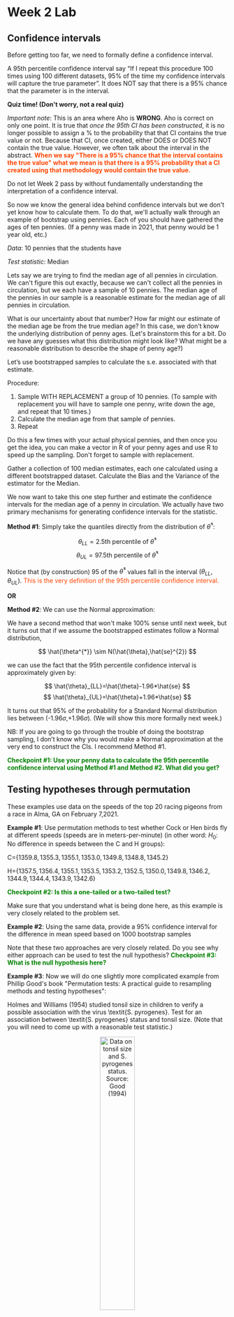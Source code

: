 Week 2 Lab
=============

Confidence intervals
-----------------------

Before getting too far, we need to formally define a confidence interval. 

A 95th percentile confidence interval say “If I repeat this procedure 100 times using 100 different datasets, 95% of the time my confidence intervals will capture the true parameter”. It does NOT say that there is a 95% chance that the parameter is in the interval.

**Quiz time! (Don't worry, not a real quiz)**

*Important note*: This is an area where Aho is **WRONG**. Aho is correct on only one point. It is true that *once the 95th CI has been constructed*, it is no longer possible to assign a $\%$ to the probability that that CI contains the true value or not. Because that CI, once created, either DOES or DOES NOT contain the true value. However, we often talk about the interval in the abstract. **<span style="color: orangered;">When we say "There is a 95$\%$ chance that the interval contains the true value" what we mean is that there is a 95$\%$ probability that a CI created using that methodology would contain the true value.</span>**

Do not let Week 2 pass by without fundamentally understanding the interpretation of a confidence interval. 

So now we know the general idea behind confidence intervals but we don't yet know how to calculate them. To do that, we'll actually walk through an example of bootstrap using pennies. Each of you should have gathered the ages of ten pennies. (If a penny was made in 2021, that penny would be 1 year old, etc.)

*Data*: 10 pennies that the students have

*Test statistic*: Median

Lets say we are trying to find the median age of all pennies in circulation. We can't figure this out exactly, because we can't collect all the pennies in circulation, but we each have a sample of 10 pennies. The median age of the pennies in our sample is a reasonable estimate for the median age of all pennies in circulation. 

What is our uncertainty about that number? How far might our estimate of the median age be from the true median age? In this case, we don't know the underlying distribution of penny ages. (Let's brainstorm this for a bit. Do we have any guesses what this distribution might look like? What might be a reasonable distribution to describe the shape of penny age?) 

Let’s use bootstrapped samples to calculate the s.e. associated with that estimate.

Procedure: 
1. Sample WITH REPLACEMENT a group of 10 pennies. (To sample with replacement you will have to sample one penny, write down the age, and repeat that 10 times.)
2. Calculate the median age from that sample of pennies.
3. Repeat

Do this a few times with your actual physical pennies, and then once you get the idea, you can make a vector in R of your penny ages and use R to speed up the sampling. Don't forget to sample with replacement.

Gather a collection of 100 median estimates, each one calculated using a different bootstrapped dataset. Calculate the Bias and the Variance of the estimator for the Median.

We now want to take this one step further and estimate the confidence intervals for the median age of a penny in circulation. We actually have two primary mechanisms for generating confidence intervals for the statistic.

**Method #1**: Simply take the quantiles directly from the distribution of $\hat{\theta}^{*}$:

$$
\theta_{LL} = \mbox{2.5th percentile of } \hat{\theta}^{*}
$$
$$
\theta_{UL} = \mbox{97.5th percentile of } \hat{\theta}^{*}
$$

Notice that (by construction) 95$%$ of the $\hat{\theta}^{*}$ values fall in the interval $(\theta_{LL},\theta_{UL})$. <span style="color: orangered;">This is the very definition of the 95th percentile confidence interval.</span>

**OR** 

**Method #2**: We can use the Normal approximation:

We have a second method that won't make 100\% sense until next week, but it turns out that if we assume the bootstrapped estimates follow a Normal distribution, 

$$
\hat{\theta^{*}} \sim N(\hat{\theta},\hat{se}^{2})
$$

we can use the fact that the 95th percentile confidence interval is approximately given by:

$$
\hat{\theta}_{LL}=\hat{\theta}-1.96*\hat{se}
$$
$$
\hat{\theta}_{UL}=\hat{\theta}+1.96*\hat{se}
$$

It turns out that 95$\%$ of the probability for a Standard Normal distribution lies between (-1.96$\sigma$,+1.96$\sigma$). (We will show this more formally next week.) 

NB: If you are going to go through the trouble of doing the bootstrap sampling, I don’t know why you would make a Normal approximation at the very end to construct the CIs. I recommend Method #1.

**<span style="color: green;">Checkpoint #1: Use your penny data to calculate the 95th percentile confidence interval using Method #1 and Method #2. What did you get?</span>**

Testing hypotheses through permutation
------------------------------------

These examples use data on the speeds of the top 20 racing pigeons from a race in Alma, GA on February 7,2021. 

**Example #1**: Use permutation methods to test whether Cock or Hen birds fly at different speeds (speeds are in meters-per-minute) (in other word: $H_{0}$: No difference in speeds between the C and H groups):

C=$\{1359.8,1355.3,1355.1,1353.0,1349.8,1348.8,1345.2\}$

H=$\{1357.5,1356.4,1355.1,1353.5,1353.2,1352.5,1350.0,1349.8,1346.2,1344.9,1344.4,1343.9,1342.6\}$

**<span style="color: green;">Checkpoint #2: Is this a one-tailed or a two-tailed test?</span>**

Make sure that you understand what is being done here, as this example is very closely related to the problem set.


**Example #2**: Using the same data, provide a 95% confidence interval for the difference in mean speed based on 1000 bootstrap samples

Note that these two approaches are very closely related. Do you see why either approach can be used to test the null hypothesis? **<span style="color: green;">Checkpoint #3: What is the null hypothesis here?</span>**

**Example #3**: Now we will do one slightly more complicated example from Phillip Good's book "Permutation tests: A practical guide to resampling methods and testing hypotheses":

Holmes and Williams (1954) studied tonsil size in children to verify a possible association with the virus \textit{S. pyrogenes}. Test for an association between \textit{S. pyrogenes} status and tonsil size. (Note that you will need to come up with a reasonable test statistic.)

<div class="figure" style="text-align: center">
<img src="Table2categories.png" alt="Data on tonsil size and S. pyrogenes status. Source: Good (1994)" width="40%" />
<p class="caption">(\#fig:unnamed-chunk-1)Data on tonsil size and S. pyrogenes status. Source: Good (1994)</p>
</div>

Now lets consider the full dataset, where tonsil size is divided into three categories. How would we do the test now? **<span style="color: green;">Checkpoint #4: What is the new test statistic? (There are many options.)</span>** What 'labels' do you permute?

<div class="figure" style="text-align: center">
<img src="Table3categories.png" alt="Fill dataset on tonsil size and S. pyrogenes status. Source: Good (1994)" width="50%" />
<p class="caption">(\#fig:unnamed-chunk-2)Fill dataset on tonsil size and S. pyrogenes status. Source: Good (1994)</p>
</div>

Basics of bootstrap and jackknife
------------------------------------

To get started with bootstrap and jackknife techniques, we start by working through a very simple example. First we simulate some data


```r
x<-seq(0,9,by=1)
```

This will constutute our "data". Let's print the result of sampling with replacement to get a sense for it...


```r
table(sample(x,size=length(x),replace=T))
```

```
## 
## 0 1 4 7 9 
## 4 1 1 3 1
```

Now we will write a little script to take bootstrap samples and calculate the means of each of these bootstrap samples


```r
xmeans<-vector(length=1000)
for (i in 1:1000)
  {
  xmeans[i]<-mean(sample(x,replace=T))
  }
```

The actual number of bootstrapped samples is arbitrary *at this point* but there are ways of characterizing the precision of the bootstrap (jackknife-after-bootstrap) which might inform the number of bootstrap samples needed. *In practice*, people tend to pick some arbitrary but large number of bootstrap samples because computers are so fast that it is often easy to draw far more samples than are actually needed. When calculation of the statistic is slow (as might be the case if you are using the samples to construct a phylogeny, for example), then you would need to be more concerned with the number of bootstrap samples. 

First, lets just look at a histogram of the bootstrapped means and plot the actual sample mean on the histogram for comparison



```r
hist(xmeans,breaks=30,col="pink")
abline(v=mean(x),lwd=2)
```

<img src="Week-2-lab_files/figure-html/unnamed-chunk-6-1.png" width="672" />

Calculating bias and standard error
-----------------------------------

From these we can calculate the bias and standard deviation for the mean (which is the "statistic"):

$$
\widehat{Bias_{boot}} = \left(\frac{1}{k}\sum^{k}_{i=1}\theta^{*}_{i}\right)-\hat{\theta}
$$


```r
bias.boot<-mean(xmeans)-mean(x)
bias.boot
```

```
## [1] 0.0041
```

```r
hist(xmeans,breaks=30,col="pink")
abline(v=mean(x),lwd=5,col="black")
abline(v=mean(xmeans),lwd=2,col="yellow")
```

<img src="Week-2-lab_files/figure-html/unnamed-chunk-7-1.png" width="672" />

$$
\widehat{s.e._{boot}} = \sqrt{\frac{1}{k-1}\sum^{k}_{i=1}(\theta^{*}_{i}-\bar{\theta^{*}})^{2}}
$$


```r
se.boot<-sd(xmeans)
```

We can find the confidence intervals in two ways:

Method #1: Assume the bootstrap statistics are normally distributed


```r
LL.boot<-mean(xmeans)-1.96*se.boot #where did 1.96 come from?
UL.boot<-mean(xmeans)+1.96*se.boot
LL.boot
```

```
## [1] 2.740053
```

```r
UL.boot
```

```
## [1] 6.268147
```

Method #2: Simply take the quantiles of the bootstrap statistics


```r
quantile(xmeans,c(0.025,0.975))
```

```
##  2.5% 97.5% 
##   2.9   6.3
```

Let's compare this to what we would have gotten if we had used normal distribution theory. First we have to calculate the standard error:


```r
se.normal<-sqrt(var(x)/length(x))
LL.normal<-mean(x)-qt(0.975,length(x)-1)*se.normal
UL.normal<-mean(x)+qt(0.975,length(x)-1)*se.normal
LL.normal
```

```
## [1] 2.334149
```

```r
UL.normal
```

```
## [1] 6.665851
```

In this case, the confidence intervals we got from the normal distribution theory are too wide.

**<span style="color: green;">Checkpoint #6: Does it make sense why the normal distribution theory intervals are too wide?</span>** Because the original were were uniformly distributed, the data has higher variance than would be expected and therefore the standard error is higher than would be expected.

There are two packages that provide functions for bootstrapping, 'boot' and 'boostrap'. We will start by using the 'bootstrap' package, which was originally designed for Efron and Tibshirani's monograph on the bootstrap. 

To test the main functionality of the 'bootstrap' package, we will use the data we already have. The 'bootstrap' function requires the input of a user-defined function to calculate the statistic of interest. Here I will write a function that calculates the mean of the input values.


```r
library(bootstrap)
theta<-function(x)
  {
    mean(x)
  }
results<-bootstrap(x=x,nboot=1000,theta=theta)
results
```

```
## $thetastar
##    [1] 3.3 5.4 2.9 5.7 5.9 3.1 4.7 3.9 2.0 4.8 3.7 4.3 4.2 5.3 4.9 4.4 4.1 5.5
##   [19] 3.9 3.1 4.8 4.8 2.8 3.9 5.1 3.6 3.9 5.4 5.1 5.1 4.1 5.2 4.1 5.4 5.0 3.5
##   [37] 4.4 4.2 4.2 2.2 6.1 4.1 3.5 3.7 5.1 4.2 3.0 4.7 5.5 3.9 3.9 3.9 5.1 4.4
##   [55] 2.9 4.9 4.4 2.4 3.7 3.8 5.6 3.5 5.8 3.9 5.0 4.2 6.2 4.4 5.4 5.1 2.8 4.2
##   [73] 4.4 5.6 5.2 4.0 4.4 4.8 4.4 4.3 3.7 4.6 5.6 3.3 3.6 4.3 4.0 3.4 3.0 4.6
##   [91] 5.4 3.4 3.2 5.1 3.1 2.8 4.9 5.2 3.9 5.7 4.5 6.3 6.3 4.7 5.0 3.2 3.0 3.3
##  [109] 5.1 4.5 4.0 4.8 4.6 3.4 5.9 4.4 3.7 4.6 5.1 4.6 4.5 5.4 7.3 5.5 4.4 5.8
##  [127] 5.5 3.8 3.8 4.3 3.0 3.2 4.0 3.6 5.7 5.2 4.2 2.6 3.6 4.6 5.1 4.6 4.1 3.9
##  [145] 6.8 3.3 3.7 4.2 4.6 4.0 2.6 4.5 3.5 3.8 4.9 3.0 4.0 3.6 5.3 4.0 4.3 5.0
##  [163] 4.1 6.6 4.6 5.0 5.1 5.4 5.0 3.3 5.5 4.1 4.9 4.3 3.8 4.0 4.0 4.2 4.1 5.9
##  [181] 4.8 4.0 3.7 3.9 4.8 4.2 5.2 3.7 3.9 3.6 5.4 3.9 3.0 4.4 2.5 4.3 5.0 4.8
##  [199] 3.8 4.7 4.9 2.7 4.2 6.2 3.4 2.9 3.7 5.3 5.4 5.1 3.2 5.6 4.0 4.6 4.6 4.0
##  [217] 6.3 5.7 4.5 3.8 2.1 4.5 4.5 2.9 3.1 4.6 3.6 4.8 4.2 4.7 2.7 4.4 3.9 5.5
##  [235] 5.4 6.1 5.4 3.7 5.5 6.5 4.5 4.1 5.7 3.4 4.7 5.4 4.0 2.7 4.2 3.5 4.4 3.7
##  [253] 4.3 4.4 3.9 5.0 6.1 4.1 5.8 5.5 3.6 5.2 5.2 3.9 4.0 4.4 4.4 3.4 4.9 4.0
##  [271] 3.9 3.4 3.7 4.4 2.7 5.2 5.2 4.6 4.4 4.8 4.0 3.4 3.6 5.3 3.9 2.9 4.7 3.8
##  [289] 3.5 3.9 4.2 5.5 4.3 5.1 4.0 4.1 4.6 3.8 2.4 4.3 5.0 6.1 3.8 3.9 5.4 3.7
##  [307] 4.2 4.7 5.1 4.1 4.3 4.3 4.1 5.1 5.0 5.5 4.7 4.6 5.9 3.7 3.4 5.6 4.8 4.8
##  [325] 3.0 4.4 5.7 4.6 4.1 2.5 4.8 2.1 5.4 4.0 4.1 4.2 3.6 4.0 4.3 5.5 4.4 5.2
##  [343] 3.9 5.0 6.7 5.4 4.6 5.0 4.7 3.9 3.4 5.1 3.8 3.1 3.7 4.2 4.6 4.4 4.9 4.6
##  [361] 4.1 4.3 4.8 4.6 3.0 5.0 3.7 6.6 6.0 2.3 3.0 3.6 6.5 3.7 3.5 3.9 3.5 2.5
##  [379] 5.6 4.9 4.8 5.6 2.6 3.7 5.0 2.9 4.1 5.3 5.3 4.1 2.7 4.3 2.5 5.0 3.8 3.9
##  [397] 2.7 4.7 4.1 4.2 4.0 3.1 5.3 4.4 3.4 4.5 2.5 4.7 5.6 5.3 3.0 4.1 4.7 4.4
##  [415] 4.3 5.8 3.4 5.8 5.0 5.0 3.3 3.6 5.3 5.3 5.9 4.3 3.8 3.8 4.7 4.7 2.8 5.5
##  [433] 4.2 6.2 5.2 2.6 5.8 4.2 4.8 5.2 5.2 4.4 3.7 6.1 5.0 3.5 5.9 5.7 4.0 3.2
##  [451] 5.2 6.2 4.9 4.8 6.4 5.2 6.1 4.0 4.6 5.3 4.4 5.9 4.5 3.7 4.4 3.9 4.7 3.7
##  [469] 4.0 3.7 3.4 5.3 5.7 3.8 6.9 5.2 4.3 3.9 2.9 3.8 2.8 3.7 4.1 4.9 5.0 3.8
##  [487] 4.6 5.8 4.9 5.1 4.5 4.0 5.3 6.0 5.1 4.8 5.4 4.2 4.6 5.1 6.0 4.4 4.2 4.5
##  [505] 3.8 4.3 3.4 4.4 5.1 3.8 3.4 5.9 3.9 4.0 6.6 4.6 4.3 4.5 4.7 2.7 4.4 4.8
##  [523] 4.0 4.8 4.1 5.0 5.7 4.9 4.9 3.2 3.7 5.2 5.0 6.3 5.1 5.2 4.4 4.3 4.5 4.7
##  [541] 4.8 5.1 4.4 4.2 4.1 4.3 3.8 4.1 4.9 4.5 4.5 5.1 3.9 5.3 4.8 3.8 4.6 3.7
##  [559] 4.6 5.3 3.6 3.4 3.9 4.4 6.0 3.4 5.5 3.3 4.9 5.3 3.6 3.8 4.9 4.4 5.1 3.9
##  [577] 3.7 4.1 5.2 3.6 4.2 6.0 4.1 3.8 4.4 4.2 3.8 4.5 3.3 4.6 3.3 3.0 4.3 5.3
##  [595] 3.7 5.0 4.7 4.6 4.5 5.8 4.7 4.6 6.0 3.0 4.9 5.6 5.2 3.3 3.6 4.7 2.9 2.5
##  [613] 3.8 5.7 2.9 4.0 3.0 4.6 3.3 3.3 5.3 4.8 5.7 5.4 4.3 4.0 5.0 5.2 3.7 4.0
##  [631] 4.2 4.0 3.9 3.2 3.2 2.8 3.7 5.6 4.9 4.6 5.3 4.9 5.3 6.0 4.1 5.1 4.0 4.7
##  [649] 5.1 4.8 3.7 5.4 4.4 5.7 4.7 4.6 3.6 5.9 3.6 5.3 3.6 3.4 3.4 5.4 3.5 4.8
##  [667] 4.5 4.5 4.6 3.4 5.1 4.0 3.6 5.5 2.4 5.2 4.8 4.6 5.8 3.8 3.8 5.1 5.8 5.0
##  [685] 4.6 4.7 4.4 2.8 4.8 4.4 3.4 5.3 5.4 4.4 3.2 6.4 4.3 4.8 4.3 5.1 4.2 3.6
##  [703] 4.9 3.7 4.7 6.6 4.6 4.7 3.7 4.1 3.6 4.2 4.3 4.1 4.1 4.5 4.7 5.3 3.9 2.6
##  [721] 2.6 6.6 5.1 3.4 2.5 5.3 5.8 4.9 6.6 4.1 5.3 4.5 4.3 3.8 4.1 6.5 3.9 5.4
##  [739] 4.6 4.3 3.7 6.7 5.2 4.5 4.2 5.2 5.0 3.4 5.6 5.1 4.6 5.3 4.7 4.1 3.3 5.3
##  [757] 3.7 4.9 3.7 5.9 4.2 3.9 5.3 3.7 3.5 3.8 4.1 4.6 4.3 6.3 5.3 4.7 4.8 3.6
##  [775] 4.4 5.2 4.8 4.6 2.6 4.3 5.1 2.7 5.5 6.3 4.1 4.8 4.1 4.3 5.1 4.2 3.9 5.1
##  [793] 4.4 4.8 3.8 4.5 4.1 4.0 4.9 2.5 5.7 6.3 3.6 5.8 4.2 3.8 6.2 2.7 2.2 4.6
##  [811] 4.3 2.2 4.9 5.0 4.5 4.9 3.5 3.9 5.4 5.0 5.0 4.2 4.7 4.5 3.0 2.6 4.5 4.2
##  [829] 3.5 3.8 4.7 5.7 4.9 4.4 5.3 5.8 3.5 3.7 3.3 4.9 3.9 4.2 4.4 3.7 5.7 4.0
##  [847] 4.7 5.2 5.2 4.6 6.1 4.1 6.0 4.7 5.5 5.9 4.9 4.2 4.3 4.9 3.8 5.0 5.0 4.4
##  [865] 3.9 3.3 4.6 5.4 4.4 3.1 4.0 6.1 3.5 5.3 6.4 6.5 3.5 3.7 5.4 4.5 4.3 3.6
##  [883] 3.3 4.6 3.4 3.2 4.6 4.2 4.9 5.6 4.4 3.6 3.5 3.8 4.2 3.7 4.6 5.5 4.1 4.1
##  [901] 5.3 5.2 5.8 5.8 4.3 3.9 5.8 4.4 3.4 5.0 3.8 6.1 4.6 4.3 3.6 5.6 4.8 3.9
##  [919] 3.1 3.8 4.4 5.3 4.5 4.7 5.9 6.0 5.2 4.8 4.2 5.2 5.7 4.5 5.1 4.8 4.4 5.6
##  [937] 5.2 4.6 2.9 4.0 2.7 4.9 3.8 3.6 4.7 4.4 4.8 5.3 5.8 4.7 6.3 3.9 4.9 4.3
##  [955] 3.4 3.9 4.7 3.7 4.9 3.9 2.2 4.8 4.5 5.9 4.1 5.3 4.5 3.6 6.9 4.7 5.2 4.8
##  [973] 4.1 4.9 2.4 5.4 4.0 3.4 3.0 4.6 4.8 4.6 4.7 5.4 4.8 4.6 4.4 2.1 6.5 4.5
##  [991] 5.7 1.7 5.2 4.2 4.9 3.1 4.2 3.1 5.0 4.0
## 
## $func.thetastar
## NULL
## 
## $jack.boot.val
## NULL
## 
## $jack.boot.se
## NULL
## 
## $call
## bootstrap(x = x, nboot = 1000, theta = theta)
```

```r
quantile(results$thetastar,c(0.025,0.975))
```

```
##  2.5% 97.5% 
##   2.6   6.3
```

Notice that we get exactly what we got last time. This illustrates an important point, which is that the bootstrap functions are often no easier to use than something you could write yourself.

You can also define a function of the bootstrapped statistics (we have been calling this theta) to pull out immediately any summary statistics you are interested in from the bootstrapped thetas.

Here I will write a function that calculates the bias of my estimate of the mean (which is 4.5 [i.e. the mean of the number 0,1,2,3,4,5,6,7,8,9])


```r
bias<-function(x)
  {
  mean(x)-4.5
  }
results<-bootstrap(x=x,nboot=1000,theta=theta,func=bias)
results
```

```
## $thetastar
##    [1] 4.0 4.1 3.3 5.2 4.1 3.5 6.3 4.1 5.3 4.0 3.4 4.7 4.0 3.1 5.5 4.5 4.6 5.1
##   [19] 3.2 4.9 3.6 4.0 4.2 4.0 4.6 3.4 4.3 4.5 5.4 5.3 5.7 4.0 3.9 5.1 4.0 4.1
##   [37] 5.0 3.5 6.5 3.4 4.4 2.7 5.7 2.6 5.5 3.1 6.1 5.3 4.3 5.1 4.6 3.8 5.0 5.3
##   [55] 4.2 4.8 2.8 4.8 5.9 3.6 5.1 5.2 4.6 4.2 4.4 5.5 6.4 5.7 2.6 5.1 5.3 5.0
##   [73] 4.9 4.0 6.0 6.4 5.1 3.6 5.7 4.2 4.9 3.3 5.0 5.6 4.5 6.1 4.1 4.6 3.3 5.2
##   [91] 4.7 3.8 4.8 4.1 3.8 2.9 3.7 5.3 4.7 4.5 3.2 4.3 2.3 5.0 5.5 4.6 5.1 3.6
##  [109] 6.7 3.0 4.5 4.0 4.3 6.4 4.7 4.8 3.1 4.1 4.4 6.0 3.0 5.3 3.6 5.3 4.2 4.0
##  [127] 3.8 4.9 4.9 3.3 5.2 5.3 4.1 4.2 3.9 5.1 5.5 4.5 3.7 4.8 3.6 3.7 3.4 3.7
##  [145] 5.3 3.6 4.2 4.8 3.7 3.2 5.5 4.6 4.1 6.1 5.2 6.0 4.3 4.1 3.9 5.8 4.3 4.0
##  [163] 4.1 5.3 5.3 3.8 2.6 5.4 3.9 4.3 4.6 3.0 4.5 3.2 4.7 5.2 4.5 3.3 4.2 4.1
##  [181] 3.9 4.4 3.9 3.8 3.7 4.3 5.0 4.7 5.3 5.5 4.2 4.1 4.8 5.6 5.3 3.2 4.2 4.9
##  [199] 3.5 4.8 3.5 4.5 4.8 3.8 2.7 4.7 4.6 3.9 4.6 4.9 4.8 4.9 4.9 4.3 5.1 4.0
##  [217] 4.2 4.3 4.8 3.7 5.7 2.9 3.6 4.5 4.0 4.5 3.9 3.7 4.4 4.5 3.9 4.2 3.7 2.6
##  [235] 4.4 3.0 4.5 4.4 3.4 4.4 4.4 3.6 3.8 3.2 5.2 5.9 3.0 6.5 4.5 3.4 5.8 5.5
##  [253] 6.1 5.3 6.5 5.1 5.9 4.9 5.1 3.6 3.5 5.2 6.5 4.3 5.5 5.6 3.7 5.8 4.9 6.4
##  [271] 3.9 3.9 5.1 4.2 4.5 5.1 4.4 4.0 5.0 3.9 4.7 5.6 3.5 4.4 4.8 4.3 4.6 4.7
##  [289] 4.6 4.2 4.2 3.7 3.7 5.1 3.6 4.2 4.9 5.1 4.1 3.2 5.2 5.4 4.3 3.3 4.9 4.6
##  [307] 5.7 3.4 3.9 4.7 5.1 4.5 5.7 4.4 4.8 3.5 5.1 4.0 4.0 3.3 5.6 2.9 6.5 5.4
##  [325] 4.6 4.8 3.7 4.4 4.5 6.0 3.4 3.6 5.6 3.0 5.5 4.5 2.7 5.4 5.0 5.8 3.5 3.4
##  [343] 3.1 4.5 2.6 3.8 4.8 4.3 3.9 3.2 4.0 4.1 3.9 5.5 4.2 3.1 6.1 2.6 5.0 3.3
##  [361] 3.6 3.6 5.3 5.8 4.4 3.5 5.7 5.8 5.2 6.6 4.8 5.4 4.8 4.9 4.8 4.5 4.9 4.8
##  [379] 4.5 4.2 4.6 3.5 4.5 3.4 3.6 3.3 3.3 5.3 4.5 6.7 4.9 5.1 5.8 4.3 2.7 4.7
##  [397] 2.8 4.3 3.8 4.1 5.4 3.8 4.4 4.1 6.2 3.9 4.0 4.6 5.5 3.1 3.6 3.8 5.2 4.4
##  [415] 4.7 4.6 6.0 3.6 5.3 3.3 4.7 4.7 3.1 4.4 5.6 3.2 5.1 4.6 5.3 4.5 4.3 5.9
##  [433] 5.5 3.6 3.5 4.7 4.9 4.1 3.7 3.8 4.0 4.0 5.3 4.5 3.7 3.8 4.6 4.1 4.7 4.8
##  [451] 4.8 3.0 3.5 5.0 3.9 6.1 5.6 4.2 3.6 4.9 4.8 3.4 3.1 5.2 2.4 4.0 6.0 5.3
##  [469] 3.8 4.1 5.7 6.4 5.3 4.4 5.5 5.1 4.7 4.0 6.1 5.9 4.2 5.9 7.2 7.6 3.5 3.9
##  [487] 5.3 4.5 4.4 4.9 4.3 4.3 6.2 4.5 3.9 4.0 4.1 4.8 4.2 5.1 4.0 3.4 5.3 4.8
##  [505] 3.3 5.2 3.7 5.0 5.7 5.3 3.5 5.1 4.7 6.0 4.2 4.8 3.3 3.7 5.6 4.2 4.4 4.6
##  [523] 5.7 5.3 3.6 3.7 5.5 5.0 4.4 5.6 3.6 3.9 3.6 3.3 1.9 5.0 4.7 3.4 5.4 2.8
##  [541] 4.0 5.0 5.3 2.6 3.9 4.5 4.8 4.7 5.4 4.0 2.8 5.3 5.0 3.3 4.0 4.9 4.5 6.1
##  [559] 4.1 4.1 4.5 4.2 4.2 5.3 5.5 4.9 3.9 3.4 5.5 4.7 5.4 4.2 5.6 3.9 3.4 6.1
##  [577] 4.5 5.9 4.2 5.0 4.1 4.1 5.3 5.3 4.1 3.9 4.5 4.0 6.0 3.4 2.7 6.4 4.6 2.3
##  [595] 5.3 3.4 4.7 5.6 4.8 4.8 3.5 4.6 5.0 3.5 4.9 4.9 4.2 3.8 3.7 4.6 4.6 4.3
##  [613] 3.3 3.8 4.3 5.1 1.9 3.4 5.5 3.6 4.7 4.9 6.3 3.7 4.6 4.9 5.5 5.4 4.8 3.4
##  [631] 5.2 6.9 4.4 3.7 5.9 2.4 4.5 4.8 3.8 4.1 4.8 4.4 3.9 6.0 3.9 5.0 4.6 4.2
##  [649] 5.1 5.4 5.3 3.8 5.3 2.9 4.7 4.8 4.6 5.0 3.3 6.4 5.4 5.5 4.4 5.1 4.3 3.8
##  [667] 5.6 4.8 5.7 4.1 6.0 3.7 3.8 5.0 3.4 5.0 5.4 5.4 3.6 3.2 5.7 5.7 4.1 4.4
##  [685] 3.7 3.6 3.7 4.8 5.1 3.4 5.6 5.7 4.6 4.3 3.8 4.0 4.9 5.6 4.3 4.0 4.0 3.9
##  [703] 2.3 5.5 3.8 4.4 4.1 2.9 3.5 3.6 6.3 4.7 2.6 5.1 5.3 4.7 5.6 3.6 5.5 4.9
##  [721] 5.1 4.6 5.9 4.9 4.0 4.1 3.5 4.6 4.7 6.6 4.6 5.0 4.3 4.4 4.5 3.8 4.3 6.5
##  [739] 4.4 4.8 4.7 4.4 4.2 2.9 4.9 3.8 5.2 4.5 4.5 5.1 4.8 3.9 3.1 4.9 5.2 4.8
##  [757] 4.9 4.6 4.9 6.3 4.4 4.8 3.6 5.1 4.5 3.8 5.5 3.7 4.0 4.9 4.2 2.7 4.4 2.7
##  [775] 3.2 4.6 4.2 4.9 4.5 4.6 3.4 4.1 3.8 4.3 3.6 5.1 4.7 5.2 3.6 2.7 3.9 3.6
##  [793] 4.2 5.0 5.5 3.5 4.9 4.6 4.7 4.3 5.5 4.2 4.9 5.3 3.8 5.0 4.2 2.9 5.6 4.1
##  [811] 2.8 5.2 5.2 5.5 3.9 3.9 3.8 3.2 4.7 4.4 5.2 4.6 5.0 4.0 3.8 4.3 5.7 5.6
##  [829] 3.8 5.8 5.3 2.4 3.3 5.5 5.4 4.9 4.6 4.7 4.1 4.0 4.5 4.2 3.6 4.7 5.3 5.6
##  [847] 4.7 4.7 4.5 4.7 4.6 5.2 4.6 3.3 4.5 3.6 4.1 4.6 4.6 5.4 4.2 4.1 4.6 5.3
##  [865] 7.7 5.9 5.2 4.7 3.8 4.1 3.1 4.0 3.6 4.9 5.1 5.5 5.7 4.4 3.3 3.3 4.2 5.3
##  [883] 5.4 2.8 2.4 4.9 4.9 4.2 3.2 4.5 5.8 5.5 5.7 4.7 2.7 4.3 6.8 4.2 4.4 3.4
##  [901] 3.5 4.3 4.5 6.0 4.5 3.8 4.7 4.4 4.6 5.0 4.5 4.9 4.0 3.7 3.5 5.8 5.5 4.1
##  [919] 4.1 6.0 2.1 4.3 5.3 4.6 4.5 4.9 4.8 4.0 4.8 5.0 5.0 4.3 4.4 5.4 4.8 4.8
##  [937] 4.7 3.5 5.4 5.0 4.8 4.1 5.1 6.4 3.0 5.0 4.2 4.4 3.6 4.4 3.0 3.8 3.3 4.3
##  [955] 4.0 4.1 5.1 3.7 5.4 5.4 5.6 5.1 4.8 5.2 4.2 4.7 3.8 4.3 5.8 5.5 5.0 4.1
##  [973] 3.9 4.1 3.9 4.2 4.3 6.8 4.6 4.7 4.0 2.6 4.7 5.0 5.3 4.2 6.5 4.0 5.1 4.2
##  [991] 3.7 3.5 4.4 3.5 2.9 4.8 3.6 4.0 4.8 5.2
## 
## $func.thetastar
## [1] -0.0097
## 
## $jack.boot.val
##  [1]  0.50030769  0.35681159  0.27195122  0.15546448  0.12753623  0.02378049
##  [7] -0.10756303 -0.32463343 -0.39382353 -0.47683284
## 
## $jack.boot.se
## [1] 0.9440397
## 
## $call
## bootstrap(x = x, nboot = 1000, theta = theta, func = bias)
```

Compare this to 'bias.boot' (our result from above). Why might it not be the same? Try running the same section of code several times. See how the value of the bias ($func.thetastar) jumps around? We should not be surprised by this because we can look at the jackknife-after-bootstrap estimate of the standard error of the function (in this case, that function is the bias) and we can see that it is not so small that we wouldn't expect some variation in these values.

Remember, everything we have discussed today are estimates. The statistic as applied to your data will change with new data, as will the standard error, the confidence intervals - everything! All of these values have sampling distributions and are subject to change if you repeated the procedure with new data.

Note that we can calculate any function of $\theta^{*}$. A simple example would be the 72nd percentile:


```r
perc72<-function(x)
  {
  quantile(x,probs=c(0.72))
  }
results<-bootstrap(x=x,nboot=1000,theta=theta,func=perc72)
results
```

```
## $thetastar
##    [1] 5.2 4.6 5.8 5.4 4.0 3.8 4.2 3.9 5.5 4.5 3.5 6.8 4.5 3.5 4.0 2.6 5.4 4.0
##   [19] 4.4 4.3 6.2 4.8 3.9 3.9 5.5 5.8 3.7 3.8 4.4 6.1 4.5 4.0 5.7 5.0 4.4 3.8
##   [37] 4.4 2.6 4.5 3.6 5.2 4.9 4.4 5.3 5.0 4.9 4.9 4.9 6.1 6.0 5.1 4.1 2.2 3.6
##   [55] 4.4 4.9 5.1 4.1 3.1 6.1 4.9 4.0 4.8 5.2 2.7 6.1 3.3 3.1 5.3 5.4 5.7 4.7
##   [73] 3.3 5.2 3.9 4.9 4.7 6.1 4.4 6.0 3.5 5.6 4.8 5.0 4.3 6.1 5.2 4.1 4.8 4.5
##   [91] 4.5 3.3 4.0 4.7 3.9 4.2 5.3 5.2 3.7 5.8 5.6 3.4 5.0 3.4 4.9 5.4 4.1 3.0
##  [109] 4.7 3.5 5.5 3.8 4.4 4.2 3.4 1.5 2.7 4.1 5.2 4.3 4.6 5.0 4.8 5.0 5.0 5.0
##  [127] 6.0 3.8 5.2 4.3 4.5 3.3 4.8 3.3 5.0 4.0 4.1 4.1 3.3 5.2 6.2 4.9 5.7 5.3
##  [145] 4.5 5.6 5.0 4.1 3.3 4.8 4.1 5.7 3.8 6.5 5.2 6.2 2.7 5.6 4.2 3.5 4.7 5.6
##  [163] 4.4 3.5 3.9 2.7 5.8 3.9 4.7 4.6 5.6 4.7 4.5 4.0 5.3 5.6 4.7 4.7 4.0 5.4
##  [181] 5.9 5.2 3.5 4.0 3.1 4.5 4.8 2.7 3.1 3.9 2.4 4.9 3.5 4.5 4.3 4.4 3.8 4.4
##  [199] 4.9 4.7 2.9 4.2 3.5 4.0 3.9 3.7 5.2 4.6 4.4 5.2 5.1 5.9 4.9 4.2 4.5 5.9
##  [217] 4.7 4.4 4.7 4.4 5.3 4.9 3.2 5.8 3.6 3.3 3.0 2.8 2.4 3.4 4.3 4.5 4.3 5.9
##  [235] 4.2 4.3 5.5 3.7 5.3 4.2 5.1 5.0 5.5 5.8 5.4 5.5 5.0 5.1 2.7 6.0 3.9 3.2
##  [253] 3.1 4.1 4.5 6.0 4.4 4.6 4.4 4.0 6.3 5.0 3.2 5.3 6.4 5.4 3.6 4.2 4.4 4.9
##  [271] 4.7 4.3 5.7 6.1 4.9 4.9 5.1 6.1 5.1 5.4 3.6 4.7 4.5 3.5 3.9 5.7 6.0 4.7
##  [289] 7.0 3.9 4.9 4.5 4.3 5.6 4.2 5.9 5.2 4.6 3.4 6.0 6.0 4.5 6.0 4.2 5.5 5.6
##  [307] 4.0 3.3 4.3 4.7 4.7 3.8 4.3 4.6 2.6 5.4 3.0 3.9 4.0 6.1 5.2 4.1 4.9 5.2
##  [325] 4.4 4.6 4.9 5.8 4.2 4.1 4.0 5.5 3.0 3.7 3.4 4.9 4.5 4.9 3.3 5.1 4.6 4.2
##  [343] 5.4 5.6 3.6 4.6 4.1 4.8 5.1 4.0 4.8 4.7 4.8 3.5 4.4 4.4 4.3 3.7 4.3 4.8
##  [361] 6.1 3.4 3.6 3.6 3.8 5.7 5.4 5.5 3.6 5.7 4.3 4.6 5.3 3.1 3.9 4.4 3.8 3.8
##  [379] 4.6 4.5 4.5 3.7 4.9 3.7 4.2 5.7 5.9 5.9 4.5 5.9 5.2 5.4 3.8 3.2 5.5 3.7
##  [397] 5.6 3.1 7.1 4.1 5.5 4.2 5.1 5.5 4.8 4.9 4.9 4.8 4.5 4.7 4.5 4.5 4.3 3.1
##  [415] 2.0 5.5 3.8 4.8 4.4 4.4 3.9 5.3 6.3 5.1 3.8 3.7 3.6 3.5 4.3 3.8 4.2 5.2
##  [433] 5.0 4.2 4.5 4.7 3.9 4.8 4.0 4.4 5.3 4.9 4.1 5.7 4.6 5.3 5.3 2.8 4.1 5.5
##  [451] 3.2 5.6 5.4 3.9 3.3 4.6 4.0 4.2 4.7 4.4 5.2 4.2 3.5 3.9 4.5 5.1 4.3 3.0
##  [469] 4.3 2.2 4.2 4.9 3.3 5.1 4.6 4.8 4.5 6.6 5.6 3.8 4.8 4.1 3.6 3.2 4.2 3.9
##  [487] 6.0 4.7 5.9 4.3 3.8 3.4 3.8 4.5 4.7 4.4 3.0 4.4 4.1 6.5 4.4 3.4 5.7 5.4
##  [505] 5.5 4.0 4.8 4.8 4.1 4.0 4.6 3.6 3.8 5.7 3.2 4.3 3.6 4.3 4.8 1.9 5.2 4.8
##  [523] 5.2 4.0 5.3 4.5 3.6 5.7 5.6 5.1 4.9 3.6 5.3 3.5 3.5 4.1 5.5 3.8 3.8 3.8
##  [541] 4.3 4.5 4.0 4.3 4.6 3.1 5.4 4.3 3.9 4.1 4.0 5.1 5.1 5.3 3.2 4.0 3.5 3.0
##  [559] 5.0 5.1 4.5 2.3 5.4 2.8 3.9 3.4 6.9 4.6 6.1 3.9 3.9 6.1 3.7 4.5 4.0 3.7
##  [577] 4.9 4.9 5.0 5.1 4.8 3.4 4.7 5.2 5.3 4.2 4.5 5.1 5.3 3.3 5.0 3.7 6.1 3.1
##  [595] 4.3 3.6 3.2 6.2 4.1 4.8 3.1 3.8 4.8 6.8 3.3 7.1 5.5 4.9 3.8 5.2 5.5 4.6
##  [613] 5.0 4.8 5.9 4.8 6.3 5.3 4.6 4.3 3.9 4.4 3.7 2.6 4.8 4.7 4.6 5.1 3.6 5.5
##  [631] 4.5 4.0 3.0 4.6 5.5 5.3 5.7 4.2 4.2 5.3 4.1 2.8 5.6 3.5 6.0 3.1 2.8 5.8
##  [649] 4.8 4.1 5.0 5.8 4.2 5.3 4.9 4.1 4.9 3.1 3.8 3.7 5.4 4.1 4.4 4.8 4.0 5.1
##  [667] 3.7 4.1 4.3 6.0 4.4 3.0 3.6 4.3 3.7 2.7 4.8 4.3 6.7 3.7 3.0 4.8 4.5 5.1
##  [685] 5.0 4.5 6.0 5.2 3.5 4.5 3.1 5.4 4.1 3.8 3.4 6.2 4.6 5.6 5.7 4.7 6.3 5.1
##  [703] 3.0 5.2 3.5 4.5 4.4 3.7 4.2 4.3 6.7 3.6 3.7 4.1 4.1 6.2 4.8 5.3 3.6 4.2
##  [721] 3.1 4.4 4.2 4.5 4.7 6.1 4.0 3.8 6.0 4.7 5.9 3.6 5.7 4.1 5.5 2.8 5.4 2.8
##  [739] 4.3 3.0 4.6 5.3 5.8 6.1 4.0 4.9 5.4 4.1 5.4 4.6 5.5 4.0 4.6 4.8 4.3 4.9
##  [757] 4.5 2.3 4.5 3.2 4.5 3.5 5.5 5.2 3.9 4.8 4.6 4.3 3.2 2.7 4.4 6.2 4.4 5.1
##  [775] 5.2 4.6 2.8 5.0 3.1 5.4 5.0 3.9 4.4 5.1 4.3 4.4 3.9 5.1 4.5 4.4 4.8 4.3
##  [793] 5.4 3.6 6.3 4.2 3.2 4.9 3.9 5.4 3.1 4.6 4.8 5.0 6.2 4.0 6.6 4.0 3.9 3.4
##  [811] 4.9 5.3 4.6 6.3 5.3 3.5 4.5 5.8 5.0 5.3 5.8 6.0 4.1 4.9 3.8 3.5 5.2 5.4
##  [829] 4.4 5.5 4.3 2.9 4.7 5.6 5.3 4.1 4.8 6.0 3.9 4.5 5.0 7.7 4.8 5.0 5.4 2.4
##  [847] 3.8 5.7 3.5 5.7 5.8 3.8 4.6 4.3 4.4 4.8 4.2 2.8 5.8 2.8 5.6 5.4 4.5 3.1
##  [865] 5.6 4.5 3.5 5.7 4.8 4.3 4.1 3.5 2.8 5.3 3.6 4.4 3.9 4.7 5.1 3.7 4.1 4.1
##  [883] 4.0 5.6 3.6 5.1 3.3 5.3 4.5 5.3 5.6 4.3 3.2 4.8 4.0 5.2 5.6 4.6 5.2 5.7
##  [901] 4.8 5.0 6.3 4.4 3.9 4.2 6.9 4.9 3.3 4.8 4.5 3.0 3.8 5.0 6.0 4.6 5.5 2.7
##  [919] 5.7 4.2 3.5 5.3 5.4 4.6 6.0 4.8 5.1 3.5 3.8 4.1 5.4 5.0 6.1 5.6 5.7 4.8
##  [937] 3.2 4.4 4.4 4.9 4.8 5.2 5.0 4.1 5.6 5.2 5.8 5.1 5.4 5.9 3.3 3.8 5.0 2.8
##  [955] 4.3 4.5 6.8 5.8 4.7 4.9 6.1 4.8 4.6 5.3 3.5 4.0 4.6 1.3 3.6 5.2 4.9 3.7
##  [973] 3.8 3.1 4.9 3.3 5.1 5.0 4.1 5.4 5.5 4.1 4.9 5.4 5.1 5.2 5.8 4.1 5.0 4.0
##  [991] 5.5 5.5 4.8 5.5 4.8 4.6 4.3 7.0 6.4 4.2
## 
## $func.thetastar
## 72% 
## 5.1 
## 
## $jack.boot.val
##  [1] 5.500 5.500 5.400 5.252 5.300 5.100 5.000 4.800 4.600 4.500
## 
## $jack.boot.se
## [1] 1.031788
## 
## $call
## bootstrap(x = x, nboot = 1000, theta = theta, func = perc72)
```

On Tuesday we went over an example in which we bootstrapped the correlation coefficient between LSAT scores and GPA. To do that, we sampled pairs of (LSAT,GPA) data with replacement. Here is a little script that would do something like that using (X,Y) data that are independently drawn from the normal distribution


```r
xdata<-matrix(rnorm(30),ncol=2)
```

Everyone's data is going to be different. With such a small sample size, it would be easy to get a positive or negative correlation by random change, but on average across everyone's datasets, there should be zero correlation because the two columns are drawn independently.


```r
n<-15
theta<-function(x,xdata)
  {
  cor(xdata[x,1],xdata[x,2])
  }
results<-bootstrap(x=1:n,nboot=50,theta=theta,xdata=xdata) 
#NB: xdata is passed to the theta function, not needed for bootstrap function itself
```

Notice the parameters that get passed to the 'bootstrap' function are: (1) the indexes which will be sampled with replacement. This is different that the raw data but the end result is the same because both the indices and the raw data get passed to the function 'theta' (2) the number of bootrapped samples (in this case 50) (3) the function to calculate the statistic (4) the raw data.

Lets look at a histogram of the bootstrapped statistics $\theta^{*}$ and draw a vertical line for the statistic as applied to the original data.


```r
hist(results$thetastar,breaks=30,col="pink")
abline(v=cor(xdata[,1],xdata[,2]),lwd=2)
```

<img src="Week-2-lab_files/figure-html/unnamed-chunk-17-1.png" width="672" />

Parametric bootstrap
---------------------

Let's do one quick example of a parametric bootstrap. We haven't introduced distributions yet (except for the Gaussian, or Normal, distribution, which is the most familiar), so lets spend a few minutes exploring the Gamma distribution, just so we have it to work with for testing out parametric bootstrap. All we need to know is that the Gamma distribution is a continuous, non-negative distribution that takes two parameters, which we call "shape" and "rate". Lets plot a few examples just to see what a Gamma distribution looks like. (Note that the Gamma distribution can be parameterized by "shape" and "rate" OR by "shape" and "scale", where "scale" is just 1/"rate". R will allow you to use either (shape,rate) or (shape,scale) as long as you specify which you are providing.

<img src="Week-2-lab_files/figure-html/unnamed-chunk-18-1.png" width="672" />


Let's generate some fairly sparse data from a Gamma distribution


```r
original.data<-rgamma(10,3,5)
```

and calculate the skew of the data using the R function 'skewness' from the 'moments' package. 


```r
library(moments)
theta<-skewness(original.data)
head(theta)
```

```
## [1] 0.7935658
```

What is skew? Skew describes how assymetric a distribution is. A distribution with a positive skew is a distribution that is "slumped over" to the right, with a right tail that is longer than the left tail. Alternatively, a distribution with negative skew has a longer left tail. Here we are just using it for illustration, as a property of a distribution that you may want to estimate using your data.

Lets use 'fitdistr' to fit a gamma distribution to these data. This function is an extremely handy function that takes in your data, the name of the distribution you are fitting, and some starting values (for the estimation optimizer under the hood), and it will return the parameter values (and their standard errors). We will learn in a couple weeks how R is doing this, but for now we will just use it out of the box. (Because we generated the data, we happen to know that the data are gamma distributed. In general we wouldn't know that, and we will see in a second that our assumption about the shape of the data really does make a difference.)


```r
library(MASS)
fit<-fitdistr(original.data,dgamma,list(shape=1,rate=1))
# fit<-fitdistr(original.data,"gamma")
# The second version would also work.
fit
```

```
##      shape       rate   
##    9.698599   12.768686 
##  ( 4.264827) ( 5.762609)
```

Now lets sample with replacement from this new distribution and calculate the skewness at each step:


```r
results<-c()
for (i in 1:1000)
  {
  x.star<-rgamma(length(original.data),shape=fit$estimate[1],rate=fit$estimate[2])
  results<-c(results,skewness(x.star))
  }
head(results)
```

```
## [1]  0.5918814  0.5220471  0.6095707  1.4802995 -0.1855592 -1.5480510
```

```r
hist(results,breaks=30,col="pink",ylim=c(0,1),freq=F)
```

<img src="Week-2-lab_files/figure-html/unnamed-chunk-22-1.png" width="672" />

Now we have the bootstrap distribution for skewness (the $\theta^{*}$ s), we can compare that to the equivalent non-parametric bootstrap:


```r
results2<-bootstrap(x=original.data,nboot=1000,theta=skewness)
results2
```

```
## $thetastar
##    [1]  1.0910985085  0.2615632442  1.2382438865  0.6407810448  0.8122422244
##    [6]  1.1228128346  0.1586830826 -0.6089814481  0.8452414261  1.6769262902
##   [11]  0.0228457702  0.9575346484  1.2295453898  1.4202971548  0.6789942938
##   [16]  2.0684670721  1.0021554919  0.5730922857  1.6904823745  0.6203269558
##   [21]  0.2657472044  1.6511068435  1.3337757588  0.8988718937  1.2170426185
##   [26]  0.3919790263  0.7007139785  0.8643187947  0.4515891335  0.8638815414
##   [31]  1.8218166780  1.4506009823  0.2151200522  0.3405785419  1.1322720542
##   [36]  0.9790945629  0.7216903335 -0.1193252445 -0.0673696427  0.9843232818
##   [41]  1.2695606358  0.2639726531  0.6847940452  0.0917226277  0.8815918523
##   [46]  0.7212139018  0.5110419236  1.1193117395  1.2413530550 -0.0997698701
##   [51]  0.4887757399  1.1321651074  0.2306564922  0.5827049319  0.5612625178
##   [56]  1.4287538522  0.4400998386  0.7722721218  1.7389026337  1.3300806977
##   [61]  0.6977843067  0.1100230696  0.5726823689  0.0084615388 -0.0074597622
##   [66]  0.4859696464  1.0696488805  0.7878766371  0.5882152422  0.9802018118
##   [71]  0.8664307146  1.2581463654  0.5208598568  1.1437778162  1.2394240534
##   [76]  0.7310166903  1.2270768613  0.6956979188  0.2721205918  0.8825011411
##   [81]  0.5804453455  0.9739098699  0.9602836890  0.7439935379  0.2325706763
##   [86]  0.8441660941  1.0584106391 -0.0697821720  0.9258495990  0.2397205248
##   [91] -0.1359112924  2.3297474540  1.7726691725  1.4632990849  1.0765139108
##   [96]  0.4333020018  0.7332668191  0.9280685101  1.9893240644 -0.3179088300
##  [101]  0.7562872066  0.9139444993  0.1066992867 -0.3886313322  0.7612741938
##  [106]  2.3270308080  0.8805526777  1.2764583364  0.8818652769  0.2045664094
##  [111]  0.3000330931  0.4223774289  0.7219269131  2.0778289862  0.5951391472
##  [116]  0.4182978207  0.6877356169  0.9481948430  1.4025890825  1.2273297597
##  [121]  0.8721196678  0.5666104903  1.9213850922  0.3328185860  1.1789952437
##  [126]  0.5052556667  0.7434402271  1.0283492805  0.6382539933  0.2385542403
##  [131]  1.7995287970 -0.0757812203  1.2958232844  1.2134814085  1.2685301316
##  [136] -0.0155926720 -0.1012732142  0.9806226870  0.8593156312  1.5734559918
##  [141]  1.1615647226  0.4085097378  0.5644769906  0.3998320036  0.6858418538
##  [146]  0.4820237641  0.8335405143  0.7297563458 -0.2923666751  0.0499810173
##  [151]  2.4760925691  0.6872513139  1.0557565776 -0.2045987618 -0.2383245257
##  [156]  0.7176259103  0.2966149033  0.4517237253  0.7608245256  1.2528788954
##  [161]  0.5770167822  0.8665381045  0.7666073786  2.0192658812  1.4008001396
##  [166]  1.4166149057  0.7003937401  0.9578833528  0.1791926346  1.3425425198
##  [171]  0.5832045213 -0.6750184198  0.7838508045  0.8473768930 -0.1433425458
##  [176]  0.1001082940  2.3390084659  1.2996131156  1.3199592957  0.7924863851
##  [181]  2.2841551562  1.3948719615  0.3701016799  0.3703791076  0.3988909695
##  [186]  1.3126094287  0.9247706996  1.0994272045  0.3420983575  0.8234345581
##  [191]  1.4853342524  0.5725320288  1.0334493001  1.3608337404  0.5533447856
##  [196]  0.3203593526  0.9274321640  0.5965713705  0.4799276414  0.7233955145
##  [201]  1.9215181671 -0.2325027060  0.1975774255  1.2490438893  0.4857599606
##  [206]  0.7760619364  0.6590593029  0.7436164786 -0.5846532032  0.3787521975
##  [211]  1.1721165663  0.6471384879  0.6086442669  1.2483805465  0.9020445800
##  [216]  1.0519010882  0.5544979863  0.9776117199 -0.2354685355  1.6622724509
##  [221]  0.2569497512  0.6087332454  0.9360096245  1.2431334740  0.6800278152
##  [226]  0.8461266069  0.6808419498  1.0853197628  0.5093914542 -0.2294158762
##  [231]  0.1727895172  1.1057149308  0.5605327660  1.1167720563  1.3619530205
##  [236]  0.9224190308  1.0851604868  0.7537948243  0.3657477553  1.2420919964
##  [241]  0.5540799519  0.6052114055  0.5258143918  0.3100561307  0.7244313547
##  [246]  0.7163329130  1.2287849758  0.8468201193  0.4319976552  0.5604611519
##  [251]  0.1843553265  0.5075013998  2.2890152182  0.5984509127 -0.1667401799
##  [256]  0.6086442669  0.3962987801  0.7722585337  1.1989132757  0.5030706509
##  [261]  0.5643852667  0.3326017035  0.8082562254  1.4777235867  0.6774706112
##  [266]  0.7500643229  0.2441905666  2.0657060161  1.1090463829  0.6802120459
##  [271]  1.8346319905  0.7813717676  0.2166156910  1.3816638551  0.0187518405
##  [276] -0.1251899771  0.1786334797  2.0761736747  0.4164709759  0.4478344350
##  [281]  1.0161825127  0.2666587473  0.7289859485  1.2434048958  0.3269161297
##  [286]  0.2783282719  0.6948246829  0.9636644375 -0.0617791234  0.6195678205
##  [291]  1.1014671999  0.7845495719  0.8950950015  0.6954647464  1.0604578527
##  [296]  1.7042942798  0.8626536871  1.3972849343  1.0245494464  0.2184494573
##  [301]  0.6934609017  0.2562664445 -0.0419663735  0.5733786705  1.3359245642
##  [306]  1.1194372351  1.1135896157  0.2309228561  1.2213087402  0.5965952015
##  [311] -0.1453953782  0.9189271102  1.4008266640  0.5874634709  0.2987047716
##  [316]  1.7556496694 -0.0979038526  0.6873348372  0.8862306511  0.4304198641
##  [321]  0.7935980804 -0.1211050921  0.1344063570  0.7585002101  0.0365095189
##  [326]  0.9041948874  0.5266895369  1.4761546409  1.1577890656  0.2721205918
##  [331]  0.6370208688  0.3391523851  1.0857534578  1.2221963070  0.5993669943
##  [336]  0.2771959555  1.8662322780  1.2356262617  0.5367994163  0.6370119244
##  [341]  0.4942144427  0.0399529078  2.0602434110 -0.2164027807  0.7499261055
##  [346]  2.1085537535 -0.2568304714  0.2971419639  0.5702128698  0.7856215214
##  [351]  0.3133358595  0.5598763134  0.9394381355  0.1943678897  1.6566081721
##  [356]  0.4294114247  0.2034486347  0.1184866148  0.8133064705  1.3017272832
##  [361]  1.2408870834  1.0342128018  1.3376706198  0.6118928433 -0.2295843024
##  [366] -0.8605977241  0.5811720794  0.2986257827  1.0991394686  0.8824414687
##  [371]  1.1617641721 -0.0072753434  1.6137436031  0.2145092619  0.7403192633
##  [376]  1.0180114580  0.4558126479  1.8932414368 -0.0523200454  0.8615879892
##  [381] -0.2958259666  0.7941032844  0.7082323194 -0.4406463954  0.1960919014
##  [386]  0.4417677495  0.5099804337  0.3701143651 -0.0004789914  1.0198181251
##  [391]  0.1772321989  0.8366175021  0.8549973943 -0.0324183852  0.3339131299
##  [396]  0.5663628823  0.1859742645  1.2148660281  0.2884330195  0.9726211070
##  [401]  1.0793574112  0.1078245678 -0.0096944374  0.7640476652  0.4362774527
##  [406]  0.5533449751 -0.1332084938  0.2665133839 -0.0840921551  1.8462438631
##  [411]  2.0332325106  0.2994049248  1.5296077840  0.6626016116  0.4453039803
##  [416]  1.0330267237  1.2006806191  0.7568807363  0.0693566597  1.1145362585
##  [421] -0.1761370911  0.5232520308  0.1566197444  0.5790721691  0.9732342005
##  [426]  0.2935662451  0.9860168632  1.0640137182  1.8500045486  0.1283034586
##  [431]  2.0365687679  0.8881170509 -0.1969924127  0.0684652746  1.1064169642
##  [436]  1.0410516016 -0.3199538291  0.7556268543  0.9800858251  0.3120783208
##  [441]  0.3977858278  0.9129859709  0.3254904675  0.9102129714  1.6472095213
##  [446]  1.1759874093  0.4710091663  1.1218488118  0.0886267822  0.2891534134
##  [451]  0.2106949142  0.4592827310  0.8944004138  0.8544882431  0.3945527268
##  [456]  1.3518312108  0.5082831569  0.7337549520  0.1908683620  1.0029014342
##  [461] -0.1649301112 -0.2290757994  0.7883617305  0.6912023783  1.2746962356
##  [466]  1.2795464423  0.6034071791  0.3773704143  1.1851084769  1.1391875961
##  [471]  1.5107170588  0.2674242761  0.6333949132  0.5189769624  1.3939974543
##  [476]  0.8201758094  1.0685032555  0.9945292127  1.7896064021 -0.4508547145
##  [481]  0.0452222917  0.7626327639  1.4739867615  1.7999498125  0.4738692512
##  [486]  1.2308856912  0.1656222588  0.7874928533 -0.0942388897 -0.1281383550
##  [491]  1.0734627041 -0.1043782666  0.6221680571  0.4717195322  0.4951522176
##  [496]  0.8946221940  0.5051628215  0.4202197845  1.1745995817  1.1373104249
##  [501]  1.0641406529  0.3508484180  0.6548148925  1.8210405435  1.0614698498
##  [506]  1.4933992240  1.1322755772  1.3571656116  0.7134943706  0.0449038714
##  [511]  0.9819389330  0.8922422792  0.8883074154  0.6714782052  0.3701016799
##  [516]  2.5843981292  0.6862592700  1.5673256502  1.4090260504  1.0812740598
##  [521]  0.7027875166  0.7347104965  0.6179257054  0.0829444586  0.2191463797
##  [526]  1.3354420447  0.7484252651  1.4641124958  0.9009831506  1.3700359972
##  [531]  1.2230528942  0.0100871756  0.4385898296  1.1292678979  1.6223796610
##  [536]  1.8002323694  0.9067150600  0.5636713189  0.2008645944  0.2745269912
##  [541]  0.5633024905  1.2254737408  0.3982143440  1.1796705155 -0.1137887739
##  [546]  0.3222878870  0.6937480891  0.1097967608  1.0297697504  0.6428214241
##  [551]  1.2984047471  1.2251763505  0.5806001403  0.4957365347  1.1315715185
##  [556] -0.2177675472  0.9148052219  0.8911163321  0.5719415321  0.2916823205
##  [561]  0.7374697012  1.4578992134  0.6983146165  1.3195754314  0.7478015373
##  [566]  0.4891993382  1.2593238196  0.7788166582  1.1059505694  0.6233675983
##  [571]  1.5293200366  0.8585284530  0.0131108434  0.8467063053  0.0152583952
##  [576] -0.2279017326  1.4956373231  0.8763968750  0.8424415194  0.5778212743
##  [581]  0.3110011244  1.4228971540  1.5421051920  0.9709017254  1.2000152666
##  [586]  0.5195477341  1.1257649198  1.0645488077  0.8951645462  0.6026879431
##  [591]  1.1635077917  0.4878871461  0.2373273017  0.7794259148  1.6305946819
##  [596]  1.7137800693  0.9753451436  1.3177601478  0.2639685597  1.3565132204
##  [601]  1.1373875829  0.7223342750  0.0968033828  1.4574516304  0.4936606398
##  [606]  0.9886294491  0.5436426897  0.4685369239  1.0378123820 -0.0048383626
##  [611]  1.2180740908  0.3963922946  0.0539686095  0.5950540779  1.3370838453
##  [616]  0.7738923765  0.4410691724  0.3837752559  0.8661032962  0.8423417209
##  [621]  1.3242049839 -0.1042547221 -0.5996363102  1.3957839873  1.7350704477
##  [626]  1.6253086167  1.5300249589  1.3371179368  0.1575091907  0.5589636780
##  [631]  1.1261795794  0.7063241239  0.2908830500 -0.2748074486  0.3985847595
##  [636]  0.5363711486  0.7746002311  0.4500224151  1.4074204187  0.4774262765
##  [641] -0.3188509069  0.5101063526  0.8991698462  0.5950897863  0.8407677557
##  [646]  0.7990721675  0.2024916303  1.1292678979  1.5115323840 -0.2480793142
##  [651]  0.8350349599  1.2786061750  0.4925669504  0.2329913430  0.7539149053
##  [656]  1.0122054814  0.9429879827  0.2420161074  0.1557932112  1.3193954123
##  [661]  1.4696109393  0.2639996730  0.6832944566  1.1887194470  0.5093914542
##  [666]  1.8016987995  0.1257120659  0.3991716127  0.3538424866 -0.4989373550
##  [671]  0.6963520020  1.0793585750  0.7655453969  1.2157847542 -0.2397177062
##  [676]  1.2549432587  1.2424220223  0.4990164028  0.9129551335  0.4372272500
##  [681]  1.7819197889  1.2181838181  0.3847621756  0.7282538082  0.1126053959
##  [686] -0.0835642676  0.5578901253  2.2422517822  0.8740731583  1.0502338522
##  [691]  0.9621532037 -0.2498333009  0.4149687461  0.9140471069  0.2639538062
##  [696]  0.8588649690  0.2977121592  0.7326668428  0.3269034805  1.9294223781
##  [701]  1.0857436491  1.0793486974  0.6377863007  0.6828351585  0.7975498543
##  [706]  1.2484818196  0.2134763478  1.0511367554  0.3543064789  0.3539509544
##  [711]  1.7172326423  0.8148701437  0.9961993553  1.1022478108  0.8432552895
##  [716]  0.2902935131  0.7062223140  0.9262986685 -0.0328774974  0.3158018490
##  [721]  2.1113944660  2.2697107836  0.4067544595  0.9775043083  0.8983112350
##  [726] -0.0995139921  0.2726467004  0.8482877908  0.7838022919  0.7367197920
##  [731] -0.1356198439  1.3820260262  0.6985928039  0.8503515387  0.3996032049
##  [736]  1.3159782149  0.9535053523  0.4482875929  0.8872659008  2.5805793156
##  [741]  0.9370518110  0.3029793930  0.9070488568  1.6973029405  0.2712347245
##  [746]  0.7987136100  1.7661999743  1.3977941164  0.4267009504  1.2632427537
##  [751] -0.2402680100  0.8530833542  0.6370119244  1.2737370062 -0.1890171214
##  [756]  0.3174279668  0.5388563347  2.0730854500  0.9466942625  0.4426633777
##  [761]  1.1321651074  0.3937026386  0.7946585546  0.4093657736  1.6133330800
##  [766]  1.4188595475  0.0482287339  0.5054825454 -0.0340390463  0.9958901357
##  [771]  0.2668486727  1.0394224922  1.5481396232  0.6419744780  0.9008984558
##  [776]  1.0069295489  0.6113843015  0.7794086274  0.6977172403  0.3626014873
##  [781]  0.2622114537  0.7035006845  1.5523128804  0.9612791126  0.8743817161
##  [786]  1.2593238196 -0.0726824536  1.0481167654 -0.3131789500  1.0430963808
##  [791]  2.0542963669 -0.0636245122  1.6742258752  0.7416313138  1.3657301640
##  [796]  0.7176775890  0.4244996691  1.1172071383  0.7868585914 -0.3939395484
##  [801]  0.4972611575  0.0595164373  0.8584416198  1.1048749644  1.4492830622
##  [806]  0.6606383020  1.3204296315  0.5894420184  1.1928892843  0.3891912727
##  [811]  1.7586385211  0.0927588414  0.7118781827  0.7389351941  1.7890166227
##  [816]  0.7755031896  0.2521585187  0.7041595308  0.9116739969  0.5813625544
##  [821]  0.3957128189  0.5749234977  0.1629303411  0.3307510310  0.3079049905
##  [826]  0.9112584004  0.5553286547  0.1125115061  0.6989540430  0.6884094613
##  [831]  0.8567814084  1.0851786034  2.3013859285  0.1991205701  1.1753665933
##  [836]  0.8974236920  0.7828219898  1.0530468318  1.8071943494  0.7002083704
##  [841]  1.1277156566  1.1127791840  1.7960760693  1.1249270930  1.2371963512
##  [846]  0.3000119423  1.2180740908  1.2950878273  0.5771264265  0.4439594976
##  [851]  0.6714937677 -0.1348548239  2.0118489345 -0.1391211476  0.6893866258
##  [856]  0.6495271456  1.2593238196  1.8018576580  0.2130692836  0.3410101474
##  [861]  1.4281596516  0.1393170720  0.5102834822  1.0638054331  0.6624812757
##  [866]  1.0268719632  1.1368143371  0.1451650823  0.5614602427  0.9800858251
##  [871]  0.4935909163  0.7975632519  0.5598621120  0.9887383752  0.4710598599
##  [876]  0.9582684241  0.0352114784  0.2559045528  0.9593176039  0.5058438126
##  [881]  0.3499928732  0.9671083523 -0.3956151493 -0.3853912369  1.0591938392
##  [886]  0.5700014931  0.6482542731  0.3924877704  1.9080618102  0.8843882299
##  [891]  0.9778083198  0.8046457757  0.6842962519  0.7347104965  0.6097975225
##  [896]  0.4301551178  0.2608684721 -0.4639328017  0.1615371004  0.4270867971
##  [901]  1.8304789994  0.9549216765 -0.0081313494  0.2123219343  1.3473477297
##  [906]  0.7390426521  0.8485957828  0.8108578940  0.5700014931  0.9286848093
##  [911]  1.0581375366  0.1699041320  1.0645531896  1.0488225033  0.2223722893
##  [916]  0.9354180012 -0.4055348355  0.2543346048  0.7977132997  0.6185247300
##  [921]  0.1707372228  0.1921239021  0.4799276414  0.7879870412  1.4623911596
##  [926]  1.3349427947  0.8564373824  1.2364712506  0.2819771058  1.2653309288
##  [931]  0.6242572007  0.4214986941  0.7505310347  0.6517874590  0.3131930265
##  [936]  0.8963325005  1.2378018750  0.7244860862  1.8784738914  1.3850158248
##  [941]  1.1661788917  0.1104541745  1.3806547926  1.8156562331  1.2355770257
##  [946]  0.7789508356  1.6879891678  1.3850763755  0.1103374881  0.0823196167
##  [951]  1.0261020523  0.7858249115  1.3369811839  1.2947687293  0.7031836465
##  [956]  1.4041760911  0.0881436378  1.6298102651  0.5658330437  0.7001278302
##  [961]  1.3069708632  0.4728375679  0.5646717215  0.6643460993  0.8792943811
##  [966]  0.6666603556 -0.2020264447  1.3299821940  0.7789679865  0.7728945121
##  [971] -0.0253825875  0.4710598599  0.1033132243  0.6414256724  0.0688106128
##  [976]  0.7195857093 -0.4404908575  0.6382539933  1.0180114580  0.0126306046
##  [981] -0.1863464228 -0.1098437014  0.9157363590  1.1476299773  0.4068815358
##  [986]  0.6559710871  0.1984656303  0.7866921028  0.5025671832  0.4890253394
##  [991]  1.4016412575  2.0027887616  0.7587634196  1.1197202199  0.9324275562
##  [996]  0.2994049248  2.1211056676  0.5126218933  0.2915290051  0.5573102744
## 
## $func.thetastar
## NULL
## 
## $jack.boot.val
## NULL
## 
## $jack.boot.se
## NULL
## 
## $call
## bootstrap(x = original.data, nboot = 1000, theta = skewness)
```

```r
hist(results,breaks=30,col="pink",ylim=c(0,1),freq=F)
hist(results2$thetastar,breaks=30,border="purple",add=T,density=20,col="purple",freq=F)
```

<img src="Week-2-lab_files/figure-html/unnamed-chunk-23-1.png" width="672" />

What would have happened if we would have fit a normal distribution instead of a gamma distribution?


```r
fit2<-fitdistr(original.data,dnorm,start=list(mean=1,sd=1))
```

```
## Warning in densfun(x, parm[1], parm[2], ...): NaNs produced

## Warning in densfun(x, parm[1], parm[2], ...): NaNs produced

## Warning in densfun(x, parm[1], parm[2], ...): NaNs produced

## Warning in densfun(x, parm[1], parm[2], ...): NaNs produced
```

```r
fit2
```

```
##       mean          sd    
##   0.75955891   0.25722381 
##  (0.08134131) (0.05751397)
```

```r
results.norm<-c()
for (i in 1:1000)
  {
  x.star<-rnorm(length(original.data),mean=fit2$estimate[1],sd=fit2$estimate[2])
  results.norm<-c(results.norm,skewness(x.star))
  }
head(results.norm)
```

```
## [1] -0.7729154  0.1338975  0.0933831 -0.1955322  0.8269706 -0.5080375
```

```r
hist(results,breaks=30,col="pink",ylim=c(0,1),freq=F)
hist(results.norm,breaks=30,col="lightgreen",freq=F,add=T)
hist(results2$thetastar,breaks=30,border="purple",add=T,density=20,col="purple",freq=F)
```

<img src="Week-2-lab_files/figure-html/unnamed-chunk-24-1.png" width="672" />

All three methods (two parametric and one non-parametric) really do give different distributions for the bootstrapped statistic, so the choice of which method is best depends a lot on the situation, how much data you have, and what you might already know about the underlying distribution.

Jackknifing is just as easy at bootstrapping. Here we will do a trivial example for illustration. We will write a little function for the mean even though you could put the function in directly with 'jackknife(x,mean)'


```r
theta<-function(x)
  {
  mean(x)
  }
x<-seq(0,9,by=1)
results<-jackknife(x=x,theta=theta)
results
```

```
## $jack.se
## [1] 0.9574271
## 
## $jack.bias
## [1] 0
## 
## $jack.values
##  [1] 5.000000 4.888889 4.777778 4.666667 4.555556 4.444444 4.333333 4.222222
##  [9] 4.111111 4.000000
## 
## $call
## jackknife(x = x, theta = theta)
```

**<span style="color: green;">Checkpoint #7: Why do we not have to tell the 'jackknife' function how many replicates to do?</span>**

Let's compare this with what we would have obtained from bootstrapping


```r
results2<-bootstrap(x,1000,theta)
mean(results2$thetastar)-mean(x)  #this is the bias
```

```
## [1] 0.0031
```

```r
sd(results2$thetastar)  #the standard deviation of the theta stars is the SE of the statistic (in this case, the mean)
```

```
## [1] 0.9231211
```


Everything we have done to this point used the R package 'bootstrap' - now lets compare that with the R package 'boot'. To avoid any confusion (a.k.a. masking) between the two packages, I recommend detaching the bootstrap package from the workspace with


```r
detach("package:bootstrap")
```


The 'boot' package is now recommended over the 'bootstrap' package, but they give the same answers and to some extent it is personal preference which one prefers to use.

We will still use the mean as the statistic of interest, but we will have to write a new function for it because the syntax of the 'boot' package is slightly different:


```r
library(boot)
theta<-function(x,index)
  {
  mean(x[index])
  }
boot(x,theta,R=999)
```

```
## 
## ORDINARY NONPARAMETRIC BOOTSTRAP
## 
## 
## Call:
## boot(data = x, statistic = theta, R = 999)
## 
## 
## Bootstrap Statistics :
##     original      bias    std. error
## t1*      4.5 -0.01261261   0.9201491
```

One of the main advantages to the 'boot' package over the 'bootstrap' package is the nicer formatting of the output.

Going back to our original code, lets see how we could reproduce all of these numbers:


```r
table(sample(x,size=length(x),replace=T))
```

```
## 
## 5 6 7 8 9 
## 1 4 2 2 1
```

```r
xmeans<-vector(length=1000)
for (i in 1:1000)
  {
  xmeans[i]<-mean(sample(x,replace=T))
  }
mean(x)
```

```
## [1] 4.5
```

```r
bias<-mean(xmeans)-mean(x)
se.boot<-sd(xmeans)
bias
```

```
## [1] 0.0128
```

```r
se.boot
```

```
## [1] 0.9154311
```

Why do our numbers not agree exactly with those of the boot package? This is because our estimates of bias and standard error are just estimates, and they carry with them their own uncertainties. That is one of the reasons we might bother doing jackknife-after-bootstrap.

The 'boot' package has a LOT of functionality. If we have time, we will come back to some of these more complex functions later in the semester as we cover topics like regression and glm.

